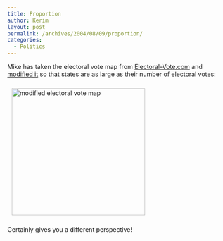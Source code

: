 ```yaml
---
title: Proportion
author: Kerim
layout: post
permalink: /archives/2004/08/09/proportion/
categories:
  - Politics
---
```

Mike has taken the electoral vote map from <a href="http://www.electoral-vote.com/aug/aug06.html" onclick="_gaq.push(['_trackEvent', 'outbound-article', 'http://www.electoral-vote.com/aug/aug06.html', 'Electoral-Vote.com']);" >Electoral-Vote.com</a> and <a href="http://triptronix.net/ishbadiddle/archives/2004/08/09/16.29.24/default.asp" onclick="_gaq.push(['_trackEvent', 'outbound-article', 'http://triptronix.net/ishbadiddle/archives/2004/08/09/16.29.24/default.asp', 'modified it']);" >modified it</a> so that states are as large as their number of electoral votes:

<a href="http://triptronix.net/ishbadiddle/archives/2004/08/09/16.29.24/default.asp" onclick="_gaq.push(['_trackEvent', 'outbound-article', 'http://triptronix.net/ishbadiddle/archives/2004/08/09/16.29.24/default.asp', '']);" ><img src="http://test.oxus.net/images/electmapfullsmall.gif" height="288" width="303" hspace="10" vspace="10" alt="modified electoral vote map" /></a>

Certainly gives you a different perspective!

